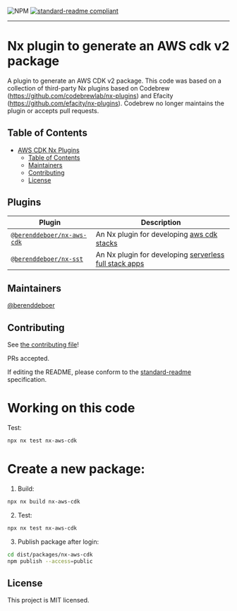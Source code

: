 ![NPM](https://img.shields.io/npm/l/@berenddeboer/nx-aws-cdk)
[![standard-readme compliant](https://img.shields.io/badge/standard--readme-OK-green.svg?style=flat-square)](https://github.com/RichardLitt/standard-readme)

<hr>

# Nx plugin to generate an AWS cdk v2 package

A plugin to generate an AWS CDK v2 package. This code was based on a
collection of third-party Nx plugins based on Codebrew
(https://github.com/codebrewlab/nx-plugins) and Efacity
(https://github.com/efacity/nx-plugins). Codebrew no longer maintains
the plugin or accepts pull requests.

## Table of Contents

- [AWS CDK Nx Plugins](#aws-cdk-nx-plugins)
  - [Table of Contents](#table-of-contents)
  - [Maintainers](#maintainers)
  - [Contributing](#contributing)
  - [License](#license)

## Plugins

| Plugin                                                        | Description                                                                                          |
| ------------------------------------------------------------- | ---------------------------------------------------------------------------------------------------- |
| [`@berenddeboer/nx-aws-cdk`](./packages/nx-aws-cdk/README.md) | An Nx plugin for developing [aws cdk stacks](https://docs.aws.amazon.com/cdk/latest/guide/home.html) |
| [`@berenddeboer/nx-sst`](./packages/nx-sst/README.md)         | An Nx plugin for developing [serverless full stack apps](https://docs.sst.dev/what-is-sst)           |

## Maintainers

[@berenddeboer](https://github.com/berenddeboer)

## Contributing

See [the contributing file](CONTRIBUTING.md)!

PRs accepted.

If editing the README, please conform to the [standard-readme](https://github.com/RichardLitt/standard-readme) specification.

# Working on this code

Test:

```sh
npx nx test nx-aws-cdk
```

# Create a new package:

1. Build:

```sh
npx nx build nx-aws-cdk
```

2. Test:

```sh
npx nx test nx-aws-cdk
```

3. Publish package after login:

```sh
cd dist/packages/nx-aws-cdk
npm publish --access=public
```

## License

This project is MIT licensed.
